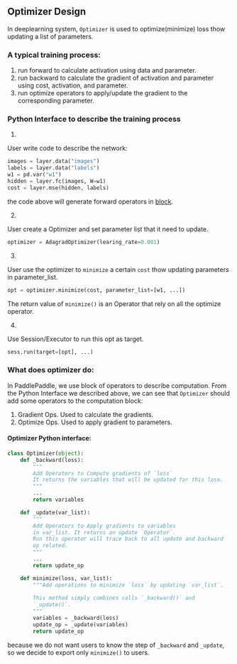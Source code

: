 ## Optimizer Design
In deeplearning system, `Optimizer` is used to optimize(minimize) loss thow updating a list of parameters. 

### A typical training process:

1. run forward to calculate activation using data and parameter.
1. run backward to calculate the gradient of activation and parameter using cost, activation, and parameter.
1. run optimize operators to apply/update the gradient to the corresponding parameter.

### Python Interface to describe the training process

1.
User write code to describe the network:

```python
images = layer.data("images")
labels = layer.data("labels")
w1 = pd.var("w1")
hidden = layer.fc(images, W=w1)
cost = layer.mse(hidden, labels)
```

the code above will generate forward operators in [block](https://github.com/PaddlePaddle/Paddle/blob/develop/doc/design/block.md).


2.
User create a Optimizer and set parameter list that it need to update.

```python
optimizer = AdagradOptimizer(learing_rate=0.001)
```

3.
User use the optimizer to `minimize` a certain `cost` thow updating parameters in parameter_list.

```python
opt = optimizer.minimize(cost, parameter_list=[w1, ...])
```

The return value of `minimize()` is an Operator that rely on all the optimize operator.

4.
Use Session/Executor to run this opt as target.

```python
sess.run(target=[opt], ...)
```

### What does optimizer do:

In PaddlePaddle, we use block of operators to describe computation. From the Python Interface we described above, we can see that `Optimizer` should add some operators to the computation block:

1. Gradient Ops. Used to calculate the gradients.
2. Optimize Ops. Used to apply gradient to parameters.

#### Optimizer Python interface:

```python
class Optimizer(object):
	def _backward(loss):
		"""
		Add Operators to Compute gradients of `loss` 
		It returns the variables that will be updated for this loss.
		"""
		...
		return variables

	def _update(var_list):
		"""
		Add Operators to Apply gradients to variables 
		in var_list. It returns an update `Operator`.
		Run this operator will trace back to all update and backward
		op related.
		"""
		...
		return update_op

	def minimize(loss, var_list):
		"""Add operations to minimize `loss` by updating `var_list`.
		
		This method simply combines calls `_backward()` and
		`_update()`.
		"""
		variables = _backward(loss)
		update_op = _update(variables)
		return update_op
```

because we do not want users to know the step of `_backward` and `_update`, so we decide to export only `minimize()` to users.
